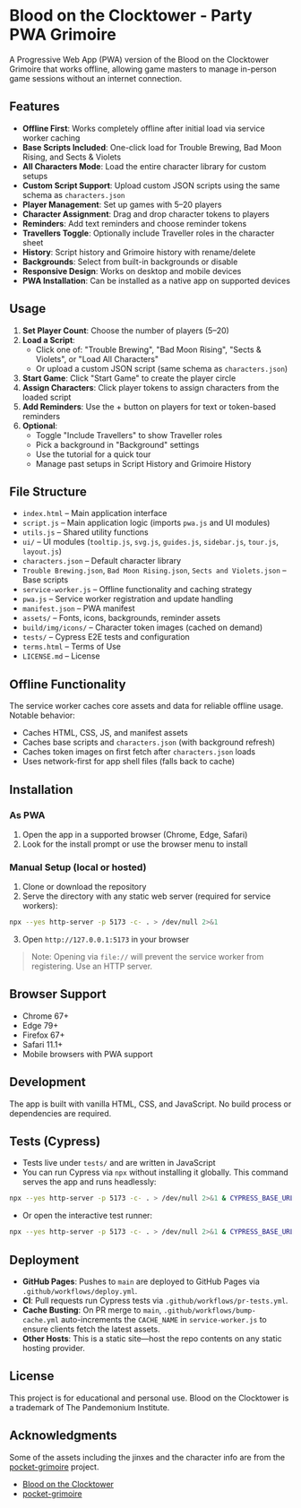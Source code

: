 # Blood on the Clocktower - Party PWA Grimoire

A Progressive Web App (PWA) version of the Blood on the Clocktower Grimoire that works offline, allowing game masters to manage in-person game sessions without an internet connection.

## Features

- **Offline First**: Works completely offline after initial load via service worker caching
- **Base Scripts Included**: One-click load for Trouble Brewing, Bad Moon Rising, and Sects & Violets
- **All Characters Mode**: Load the entire character library for custom setups
- **Custom Script Support**: Upload custom JSON scripts using the same schema as `characters.json`
- **Player Management**: Set up games with 5–20 players
- **Character Assignment**: Drag and drop character tokens to players
- **Reminders**: Add text reminders and choose reminder tokens
- **Travellers Toggle**: Optionally include Traveller roles in the character sheet
- **History**: Script history and Grimoire history with rename/delete
- **Backgrounds**: Select from built-in backgrounds or disable
- **Responsive Design**: Works on desktop and mobile devices
- **PWA Installation**: Can be installed as a native app on supported devices

## Usage

1. **Set Player Count**: Choose the number of players (5–20)
2. **Load a Script**:
   - Click one of: "Trouble Brewing", "Bad Moon Rising", "Sects & Violets", or "Load All Characters"
   - Or upload a custom JSON script (same schema as `characters.json`)
3. **Start Game**: Click "Start Game" to create the player circle
4. **Assign Characters**: Click player tokens to assign characters from the loaded script
5. **Add Reminders**: Use the + button on players for text or token-based reminders
6. **Optional**:
   - Toggle "Include Travellers" to show Traveller roles
   - Pick a background in "Background" settings
   - Use the tutorial for a quick tour
   - Manage past setups in Script History and Grimoire History

## File Structure

- `index.html` – Main application interface
- `script.js` – Main application logic (imports `pwa.js` and UI modules)
- `utils.js` – Shared utility functions
- `ui/` – UI modules (`tooltip.js`, `svg.js`, `guides.js`, `sidebar.js`, `tour.js`, `layout.js`)
- `characters.json` – Default character library
- `Trouble Brewing.json`, `Bad Moon Rising.json`, `Sects and Violets.json` – Base scripts
- `service-worker.js` – Offline functionality and caching strategy
- `pwa.js` – Service worker registration and update handling
- `manifest.json` – PWA manifest
- `assets/` – Fonts, icons, backgrounds, reminder assets
- `build/img/icons/` – Character token images (cached on demand)
- `tests/` – Cypress E2E tests and configuration
- `terms.html` – Terms of Use
- `LICENSE.md` – License

## Offline Functionality

The service worker caches core assets and data for reliable offline usage. Notable behavior:

- Caches HTML, CSS, JS, and manifest assets
- Caches base scripts and `characters.json` (with background refresh)
- Caches token images on first fetch after `characters.json` loads
- Uses network-first for app shell files (falls back to cache)

## Installation

### As PWA

1. Open the app in a supported browser (Chrome, Edge, Safari)
2. Look for the install prompt or use the browser menu to install

### Manual Setup (local or hosted)

1. Clone or download the repository
2. Serve the directory with any static web server (required for service workers):

```bash
npx --yes http-server -p 5173 -c- . > /dev/null 2>&1
```

3. Open `http://127.0.0.1:5173` in your browser

> Note: Opening via `file://` will prevent the service worker from registering. Use an HTTP server.

## Browser Support

- Chrome 67+
- Edge 79+
- Firefox 67+
- Safari 11.1+
- Mobile browsers with PWA support

## Development

The app is built with vanilla HTML, CSS, and JavaScript. No build process or dependencies are required.

## Tests (Cypress)

- Tests live under `tests/` and are written in JavaScript
- You can run Cypress via `npx` without installing it globally. This command serves the app and runs headlessly:

```bash
npx --yes http-server -p 5173 -c- . > /dev/null 2>&1 & CYPRESS_BASE_URL=http://127.0.0.1:5173 npx --yes cypress run --config-file tests/cypress.config.js ; kill %1 || true
```

- Or open the interactive test runner:

```bash
npx --yes http-server -p 5173 -c- . > /dev/null 2>&1 & CYPRESS_BASE_URL=http://127.0.0.1:5173 npx --yes cypress open --config-file tests/cypress.config.js ; kill %1 || true
```

## Deployment

- **GitHub Pages**: Pushes to `main` are deployed to GitHub Pages via `.github/workflows/deploy.yml`.
- **CI**: Pull requests run Cypress tests via `.github/workflows/pr-tests.yml`.
- **Cache Busting**: On PR merge to `main`, `.github/workflows/bump-cache.yml` auto-increments the `CACHE_NAME` in `service-worker.js` to ensure clients fetch the latest assets.
- **Other Hosts**: This is a static site—host the repo contents on any static hosting provider.

## License

This project is for educational and personal use. Blood on the Clocktower is a trademark of The Pandemonium Institute.

## Acknowledgments

Some of the assets including the jinxes and the character info are from the [pocket-grimoire](https://github.com/Skateside/pocket-grimoire) project.

- [Blood on the Clocktower](https://bloodontheclocktower.com/)
- [pocket-grimoire](https://github.com/Skateside/pocket-grimoire)
